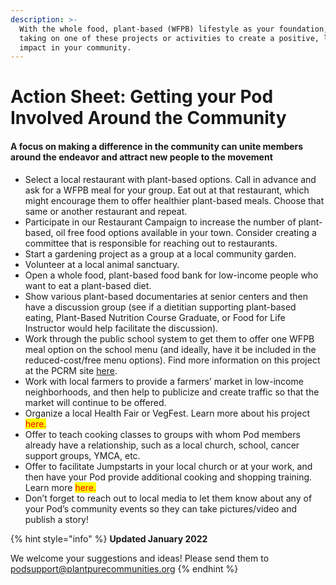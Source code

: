 ```yaml
---
description: >-
  With the whole food, plant-based (WFPB) lifestyle as your foundation, consider
  taking on one of these projects or activities to create a positive, lasting
  impact in your community.
---
```


# Action Sheet: Getting your Pod Involved Around the Community

#### A focus on making a difference in the community can unite members around the endeavor and attract new people to the movement

* Select a local restaurant with plant-based options. Call in advance and ask for a WFPB meal for your group. Eat out at that restaurant, which might encourage them to offer healthier plant-based meals. Choose that same or another restaurant and repeat.
* Participate in our Restaurant Campaign to increase the number of plant-based, oil free food options available in your town. Consider creating a committee that is responsible for reaching out to restaurants.
* Start a gardening project as a group at a local community garden.
* Volunteer at a local animal sanctuary.
* Open a whole food, plant-based food bank for low-income people who want to eat a plant-based diet.
* Show various plant-based documentaries at senior centers and then have a discussion group (see if a dietitian supporting plant-based eating, Plant-Based Nutrition Course Graduate, or Food for Life Instructor would help facilitate the discussion).
* Work through the public school system to get them to offer one WFPB meal option on the school menu (and ideally, have it be included in the reduced-cost/free menu options). Find more information on this project at the PCRM site [here](http://www.pcrm.org/health/healthy-school-lunches).&#x20;
* Work with local farmers to provide a farmers’ market in low-income neighborhoods, and then help to publicize and create traffic so that the market will continue to be offered.
* Organize a local Health Fair or VegFest. Learn more about his project <mark style="color:red;">here.</mark>&#x20;
* Offer to teach cooking classes to groups with whom Pod members already have a relationship, such as a local church, school, cancer support groups, YMCA, etc.
* Offer to facilitate Jumpstarts in your local church or at your work, and then have your Pod provide additional cooking and shopping training. Learn more <mark style="color:red;">here.</mark>&#x20;
* Don’t forget to reach out to local media to let them know about any of your Pod’s community events so they can take pictures/video and publish a story!

{% hint style="info" %}
**Updated January 2022**

We welcome your suggestions and ideas! Please send them to podsupport@plantpurecommunities.org
{% endhint %}
